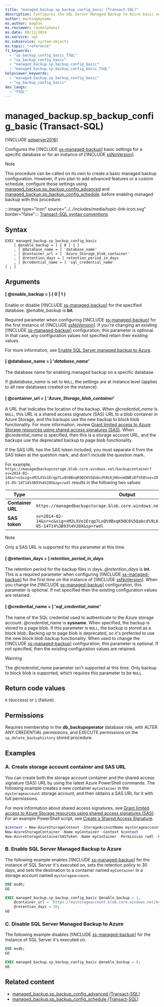 ```yaml
---
title: "managed_backup.sp_backup_config_basic (Transact-SQL)"
description: Configures the SQL Server Managed Backup to Azure basic settings for a specific database or for an instance of SQL Server.
author: markingmyname
ms.author: maghan
ms.reviewer: randolphwest
ms.date: 08/21/2024
ms.service: sql
ms.subservice: system-objects
ms.topic: "reference"
f1_keywords:
  - "sp_backup_config_basic_TSQL"
  - "sp_backup_config_basic"
  - "managed_backup.sp_backup_config_basic"
  - "managed_backup.sp_backup_config_basic_TSQL"
helpviewer_keywords:
  - "managed_backup.sp_backup_config_basic"
  - "sp_backup_config_basic"
dev_langs:
  - "TSQL"
---
```

# managed_backup.sp_backup_config_basic (Transact-SQL)

[!INCLUDE [sqlserver2016](../../includes/applies-to-version/sqlserver2016.md)]

Configures the [!INCLUDE [ss-managed-backup](../../includes/ss-managed-backup-md.md)] basic settings for a specific database or for an instance of [!INCLUDE [ssNoVersion](../../includes/ssnoversion-md.md)].

> [!NOTE]  
> This procedure can be called on its own to create a basic managed backup configuration. However, if you plan to add advanced features or a custom schedule, configure those settings using [managed_backup.sp_backup_config_advanced](managed-backup-sp-backup-config-advanced-transact-sql.md) and [managed_backup.sp_backup_config_schedule](managed-backup-sp-backup-config-schedule-transact-sql.md), before enabling managed backup with this procedure.

:::image type="icon" source="../../includes/media/topic-link-icon.svg" border="false"::: [Transact-SQL syntax conventions](../../t-sql/language-elements/transact-sql-syntax-conventions-transact-sql.md)

## Syntax

```syntaxsql
EXEC managed_backup.sp_backup_config_basic
    [ @enable_backup = ] { 0 | 1 }
    , [ @database_name = ] 'database_name'
    , [ @container_url = ] 'Azure_Storage_blob_container'
    , [ @retention_days = ] retention_period_in_days
    , [ @credential_name = ] 'sql_credential_name'
[ ; ]
```

## Arguments

#### [ @enable_backup = ] { 0 | 1 }

Enable or disable [!INCLUDE [ss-managed-backup](../../includes/ss-managed-backup-md.md)] for the specified database. *@enable_backup* is **bit**.

Required parameter when configuring [!INCLUDE [ss-managed-backup](../../includes/ss-managed-backup-md.md)] for the first instance of [!INCLUDE [ssNoVersion](../../includes/ssnoversion-md.md)]. If you're changing an existing [!INCLUDE [ss-managed-backup](../../includes/ss-managed-backup-md.md)] configuration, this parameter is optional. In that case, any configuration values not specified retain their existing values.

For more information, see [Enable SQL Server managed backup to Azure](../backup-restore/enable-sql-server-managed-backup-to-microsoft-azure.md).

#### [ @database_name = ] '*database_name*'

The database name for enabling managed backup on a specific database.

If *@database_name* is set to `NULL`, the settings are at instance level (applies to all new databases created on the instance).

#### [ @container_url = ] '*Azure_Storage_blob_container*'

A URL that indicates the location of the backup. When *@credential_name* is `NULL`, this URL is a shared access signature (SAS) URL to a blob container in Azure Storage, and the backups use the new backup to block blob functionality. For more information, review [Grant limited access to Azure Storage resources using shared access signatures (SAS)](/azure/storage/common/storage-sas-overview). When *@credential_name* is specified, then this is a storage account URL, and the backups use the deprecated backup to page blob functionality.

If the SAS URL has the SAS token included, you must separate it from the SAS token at the question mark, and don't include the question mark.

For example, `https://managedbackupstorage.blob.core.windows.net/backupcontainer?sv=2014-02-14&sr=c&sig=xM2LXVo1Erqp7LxQ%9BxqK9QC6%5Qabcd%9LKjHGnnmQWEsDf%5Q%se=2015-05-14T14%3B93%4V20X&sp=rwdl` results in the following two values:

| Type | Output |
| --- | --- |
| **Container URL** | `https://managedbackupstorage.blob.core.windows.net/backupcontainer` |
| **SAS token** | `sv=2014-02-14&sr=c&sig=xM2LXVo1Erqp7LxQ%9BxqK9QC6%5Qabcd%9LKjHGnnmQWEsDf%5Q%se=2015-05-14T14%3B93%4V20X&sp=rwdl` |

> [!NOTE]  
> Only a SAS URL is supported for this parameter at this time.

#### [ @retention_days = ] *retention_period_in_days*

The retention period for the backup files in days. *@retention_days* is **int**. This is a required parameter when configuring [!INCLUDE [ss-managed-backup](../../includes/ss-managed-backup-md.md)] for the first time on the instance of [!INCLUDE [ssNoVersion](../../includes/ssnoversion-md.md)]. When you change the [!INCLUDE [ss-managed-backup](../../includes/ss-managed-backup-md.md)] configuration, this parameter is optional. If not specified then the existing configuration values are retained.

#### [ @credential_name = ] '*sql_credential_name*'

The name of the SQL credential used to authenticate to the Azure storage account. *@credential_name* is **sysname**. When specified, the backup is stored to a page blob. If this parameter is `NULL`, the backup is stored as a block blob. Backing up to page blob is deprecated, so it's preferred to use the new block blob backup functionality. When used to change the [!INCLUDE [ss-managed-backup](../../includes/ss-managed-backup-md.md)] configuration, this parameter is optional. If not specified, then the existing configuration values are retained.

> [!WARNING]  
> The *@credential_name* parameter isn't supported at this time. Only backup to block blob is supported, which requires this parameter to be `NULL`.

## Return code values

`0` (success) or `1` (failure).

## Permissions

Requires membership in the **db_backupoperator** database role, with ALTER ANY CREDENTIAL permissions, and EXECUTE permissions on the `sp_delete_backuphistory` stored procedure.

## Examples

### A. Create storage account container and SAS URL

You can create both the storage account container and the shared access signature (SAS) URL by using the latest Azure PowerShell commands. The following example creates a new container `myContainer` in the `mystorageaccount` storage account, and then obtains a SAS URL for it with full permissions.

For more information about shared access signatures, see [Grant limited access to Azure Storage resources using shared access signatures (SAS)](/azure/storage/common/storage-sas-overview). For an example PowerShell script, see [Create a Shared Access Signature](../backup-restore/sql-server-backup-to-url.md#SAS).

```powershell
$context = New-AzureStorageContext -StorageAccountName mystorageaccount -StorageAccountKey (Get-AzureStorageKey -StorageAccountName mystorageaccount).Primary
New-AzureStorageContainer -Name myContainer -Context $context
New-AzureStorageContainerSASToken -Name myContainer -Permission rwdl -FullUri -Context $context
```

### B. Enable SQL Server Managed Backup to Azure

The following example enables [!INCLUDE [ss-managed-backup](../../includes/ss-managed-backup-md.md)] for the instance of SQL Server it's executed on, sets the retention policy to 30 days, and sets the destination to a container named `myContainer` in a storage account named `mystorageaccount`.

```sql
USE msdb;
GO

EXEC managed_backup.sp_backup_config_basic @enable_backup = 1,
    @container_url = 'https://mystorageaccount.blob.core.windows.net/myContainer',
    @retention_days = 30;
GO
```

### C. Disable SQL Server Managed Backup to Azure

The following example disables [!INCLUDE [ss-managed-backup](../../includes/ss-managed-backup-md.md)] for the instance of SQL Server it's executed on.

```sql
USE msdb;
GO

EXEC managed_backup.sp_backup_config_basic @enable_backup = 0;
GO
```

## Related content

- [managed_backup.sp_backup_config_advanced (Transact-SQL)](managed-backup-sp-backup-config-advanced-transact-sql.md)
- [managed_backup.sp_backup_config_schedule (Transact-SQL)](managed-backup-sp-backup-config-schedule-transact-sql.md)
